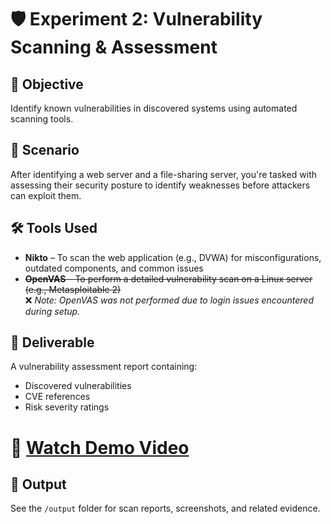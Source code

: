 # 🛡️ Experiment 2: Vulnerability Scanning & Assessment

## 🧠 Objective  
Identify known vulnerabilities in discovered systems using automated scanning tools.

## 🏢 Scenario  
After identifying a web server and a file-sharing server, you're tasked with assessing their security posture to identify weaknesses before attackers can exploit them.

## 🛠️ Tools Used  
- **Nikto** – To scan the web application (e.g., DVWA) for misconfigurations, outdated components, and common issues
- ~~**OpenVAS** – To perform a detailed vulnerability scan on a Linux server (e.g., Metasploitable 2)~~  
  ❌ *Note: OpenVAS was not performed due to login issues encountered during setup.*

## 📄 Deliverable  
A vulnerability assessment report containing:
- Discovered vulnerabilities  
- CVE references  
- Risk severity ratings  

#  🎥 [Watch Demo Video]()

## 📁 Output  
See the `/output` folder for scan reports, screenshots, and related evidence.

